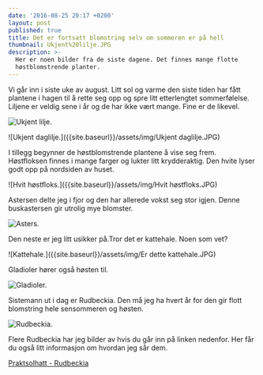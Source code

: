 ```yaml
---
date: '2016-08-25 20:17 +0200'
layout: post
published: true
title: Det er fortsatt blomstring selv om sommeren er på hell
thumbnail: Ukjent%20lilje.JPG
description: >-
  Her er noen bilder fra de siste dagene. Det finnes mange flotte
  høstblomstrende planter.
---
```


Vi går inn i siste uke av august. Litt sol og varme den siste tiden har fått plantene i hagen til å rette seg opp og spre litt etterlengtet sommerfølelse. Liljene er veldig sene i år og de har ikke vært mange. Fine er de likevel.

![Ukjent lilje.]({{site.baseurl}}/assets/img/Ukjent%20lilje.JPG)

![Ukjent daglilje.]({{site.baseurl}}/assets/img/Ukjent daglilje.JPG)

<!--more-->

I tillegg begynner de høstblomstrende plantene å vise seg frem. Høstfloksen finnes i mange farger og lukter litt krydderaktig. Den hvite lyser godt opp på nordsiden av huset.

![Hvit høstfloks.]({{site.baseurl}}/assets/img/Hvit høstfloks.JPG)

Astersen delte jeg i fjor og den har allerede vokst seg stor igjen. Denne buskastersen gir utrolig mye blomster. 

![Asters.]({{site.baseurl}}/assets/img/Asters.JPG)

Den neste er jeg litt usikker på.Tror det er kattehale. Noen som vet?

![Kattehale.]({{site.baseurl}}/assets/img/Er dette kattehale.JPG)

Gladioler hører også høsten til. 

![Gladioler.]({{site.baseurl}}/assets/img/Gladioler.JPG)

Sistemann ut i dag er Rudbeckia. Den må jeg ha hvert år for den gir flott blomstring hele sensommeren og høsten.

![Rudbeckia.]({{site.baseurl}}/assets/img/Rudbeckia.JPG)

Flere Rudbeckia har jeg bilder av hvis du går inn på linken nedenfor. Her får du også litt informasjon om hvordan jeg sår dem.

[Praktsolhatt - Rudbeckia](http://heimstaden.no/2016/02/01/rudbeckia-praktsolhatt.html)
